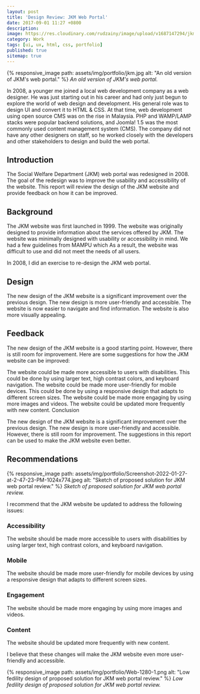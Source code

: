 ```yaml
---
layout: post
title: 'Design Review: JKM Web Portal'
date: 2017-09-01 11:27 +0800
description:
image: https://res.cloudinary.com/rudzainy/image/upload/v1687147294/jkm-new_dukca5.png
category: Work
tags: [ui, ux, html, css, portfolio]
published: true
sitemap: true
---
```


{% responsive_image path: assets/img/portfolio/jkm.jpg alt: "An old version of JKM's web portal." %}
*An old version of JKM's web portal.*

In 2008, a younger me joined a local web development company as a web designer. He was just starting out in his career and had only just begun to explore the world of web design and development. His general role was to design UI and convert it to HTML & CSS. At that time, web development using open source CMS was on the rise in Malaysia. PHP and WAMP/LAMP stacks were popular backend solutions, and Joomla! 1.5 was the most commonly used content management system (CMS). The company did not have any other designers on staff, so he worked closely with the developers and other stakeholders to design and build the web portal.

## Introduction

The Social Welfare Department (JKM) web portal was redesigned in 2008. The goal of the redesign was to improve the usability and accessibility of the website. This report will review the design of the JKM website and provide feedback on how it can be improved.

## Background

The JKM website was first launched in 1999. The website was originally designed to provide information about the services offered by JKM. The website was minimally designed with usability or accessibility in mind. We had a few guidelines from MAMPU which  As a result, the website was difficult to use and did not meet the needs of all users.

In 2008, I did an exercise to re-design the JKM web portal.

## Design

The new design of the JKM website is a significant improvement over the previous design. The new design is more user-friendly and accessible. The website is now easier to navigate and find information. The website is also more visually appealing.

## Feedback

The new design of the JKM website is a good starting point. However, there is still room for improvement. Here are some suggestions for how the JKM website can be improved:

The website could be made more accessible to users with disabilities. This could be done by using larger text, high contrast colors, and keyboard navigation.
The website could be made more user-friendly for mobile devices. This could be done by using a responsive design that adapts to different screen sizes.
The website could be made more engaging by using more images and videos.
The website could be updated more frequently with new content.
Conclusion

The new design of the JKM website is a significant improvement over the previous design. The new design is more user-friendly and accessible. However, there is still room for improvement. The suggestions in this report can be used to make the JKM website even better.

## Recommendations

{% responsive_image path: assets/img/portfolio/Screenshot-2022-01-27-at-2-47-23-PM-1024x774.jpeg alt: "Sketch of proposed solution for JKM web portal review." %}
*Sketch of proposed solution for JKM web portal review.*

I recommend that the JKM website be updated to address the following issues:

### Accessibility
The website should be made more accessible to users with disabilities by using larger text, high contrast colors, and keyboard navigation.

### Mobile
The website should be made more user-friendly for mobile devices by using a responsive design that adapts to different screen sizes.

### Engagement 
The website should be made more engaging by using more images and videos.

### Content 
The website should be updated more frequently with new content.

I believe that these changes will make the JKM website even more user-friendly and accessible.

{% responsive_image path: assets/img/portfolio/Web-1280-1.png alt: "Low fedility design of proposed solution for JKM web portal review." %}
*Low fedility design of proposed solution for JKM web portal review.*
